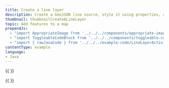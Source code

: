 ```yaml
---
title: Create a line layer
description: Create a GeoJSON line source, style it using properties, and add the layer to the map.
thumbnail: thumbnailCreateALineLayer
topic: Add features to a map
prependJs:
  - "import AppropriateImage from '../../../components/appropriate-image'"
  - "import ToggleableCodeBlock from '../../../components/toggleable-code-block'"
  - "import { rawJavaCode } from '../../../example-code/LineLayerActivity.js'"
contentType: example
language:
- Java
---
```


{{
  <AppropriateImage imageId="exampleCreateALineLayer" />
}}

<!-- Any notes about this example would go here.  -->

{{
  <ToggleableCodeBlock
    java={rawJavaCode}
  />
}}
